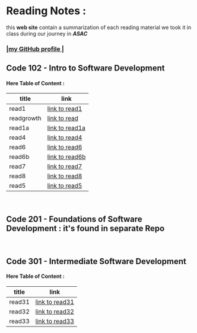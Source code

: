
# Reading Notes :

 this **web site**  contain a summarization of each reading material we took it in class during our journey in ***ASAC***

### |[my GitHub profile ](https://github.com/amani-bn)|

## Code 102 - Intro to Software Development

#### Here Table of Content :

|title      |link |
|-----      |---------------------------------------------------------------     |
|read1      |[link to read1](https://amani-bn.github.io/reading-notes/read1)     |
|readgrowth |[link to read](https://amani-bn.github.io/reading-notes/growth)     | 
|read1a     |[link to read1a](https://amani-bn.github.io/reading-notes/read1)    |
|read4      |[link to read4](https://amani-bn.github.io/reading-notes/read4)     |
|read6      |[link to read6](https://amani-bn.github.io/reading-notes/read6)     |
|read6b     |[link to read6b](https://amani-bn.github.io/reading-notes/read6b)   |
|read7      |[link to read7](https://amani-bn.github.io/reading-notes/read67)    |
|read8      |[link to read8](https://amani-bn.github.io/reading-notes/read68)    |
|read5      |[link to read5](https://amani-bn.github.io/reading-notes/read5)     |

<br>

## Code 201 - Foundations of Software Development : it's found in separate **Repo**

<br>

## Code 301 - Intermediate Software Development

#### Here Table of Content :

|title  |link|
|-----  |---------------------------------------------------------------     |
|read31 |[link to read31](https://amani-bn.github.io/reading-notes/read31)     |
|read32 |[link to read32]()     |
|read33 |[link to read33]()     |


